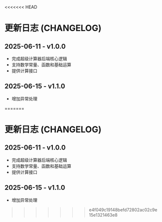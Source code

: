 <<<<<<< HEAD
# 更新日志 (CHANGELOG)

## 2025-06-11 - v1.0.0

- 完成超级计算器后端核心逻辑
- 支持数学常量、函数和基础运算
- 提供计算接口

## 2025-06-15 - v1.1.0

- 增加异常处理

=======
# 更新日志 (CHANGELOG)

## 2025-06-11 - v1.0.0

- 完成超级计算器后端核心逻辑
- 支持数学常量、函数和基础运算
- 提供计算接口

## 2025-06-15 - v1.1.0

- 增加异常处理

>>>>>>> e4f049c19148befd72802ac02c9e15e1321463e8
